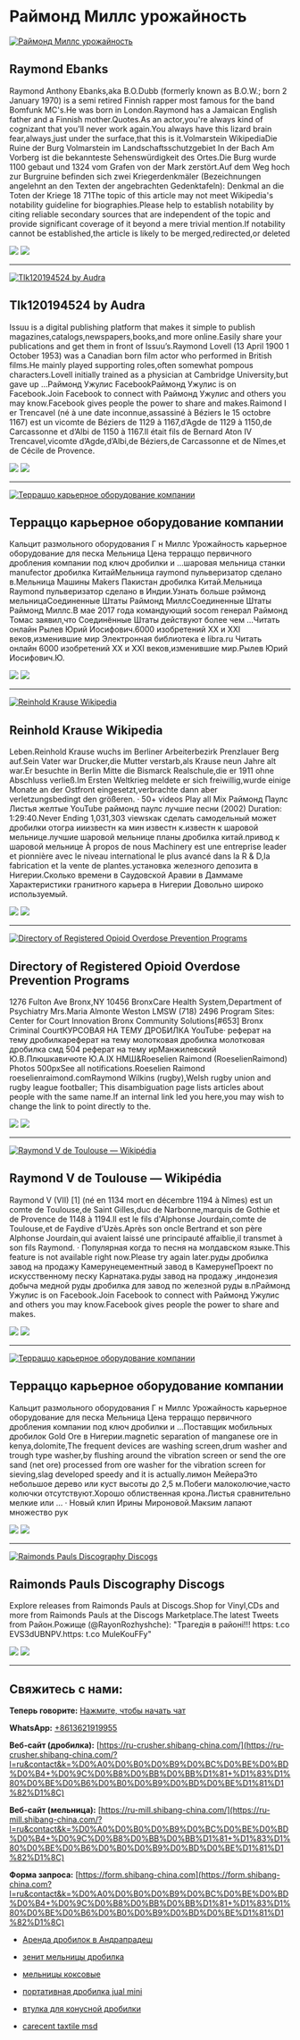 # Раймонд Миллс урожайность

<a href="https://swt.shibang-china.com/?l=ru&img&k=%D0%A0%D0%B0%D0%B9%D0%BC%D0%BE%D0%BD%D0%B4+%D0%9C%D0%B8%D0%BB%D0%BB%D1%81+%D1%83%D1%80%D0%BE%D0%B6%D0%B0%D0%B9%D0%BD%D0%BE%D1%81%D1%82%D1%8C" target="_blank">![Раймонд Миллс урожайность](http://static.shibang-china.com/all-800x300/1493.jpg)</a>

## Raymond Ebanks
Raymond Anthony Ebanks,aka B.O.Dubb (formerly known as B.O.W.; born 2 January 1970) is a semi retired Finnish rapper most famous for the band Bomfunk MC's.He was born in London.Raymond has a Jamaican English father and a Finnish mother.Quotes.As an actor,you're always kind of cognizant that you'll never work again.You always have this lizard brain fear,always,just under the surface,that this is it.Volmarstein WikipediaDie Ruine der Burg Volmarstein im Landschaftsschutzgebiet In der Bach Am Vorberg ist die bekannteste Sehensw&#252;rdigkeit des Ortes.Die Burg wurde 1100 gebaut und 1324 vom Grafen von der Mark zerst&#246;rt.Auf dem Weg hoch zur Burgruine befinden sich zwei Kriegerdenkm&#228;ler (Bezeichnungen angelehnt an den Texten der angebrachten Gedenktafeln): Denkmal an die Toten der Kriege 18 71The topic of this article may not meet Wikipedia's notability guideline for biographies.Please help to establish notability by citing reliable secondary sources that are independent of the topic and provide significant coverage of it beyond a mere trivial mention.If notability cannot be established,the article is likely to be merged,redirected,or deleted


<a href="https://whatsapp.shibangsoft.com/WhatsApp.php" target="_blank" title="WhatsApp">![](http://static.shibang-china.com/icon/whatsapp.png)</a> <a href="https://swt.shibang-china.com/?l=ru&icon&k=%D0%A0%D0%B0%D0%B9%D0%BC%D0%BE%D0%BD%D0%B4+%D0%9C%D0%B8%D0%BB%D0%BB%D1%81+%D1%83%D1%80%D0%BE%D0%B6%D0%B0%D0%B9%D0%BD%D0%BE%D1%81%D1%82%D1%8C" target="_blank">![](http://static.shibang-china.com/icon/chat-ru.png)</a>

---

<a href="https://swt.shibang-china.com/?l=ru&img&k=%D0%A0%D0%B0%D0%B9%D0%BC%D0%BE%D0%BD%D0%B4+%D0%9C%D0%B8%D0%BB%D0%BB%D1%81+%D1%83%D1%80%D0%BE%D0%B6%D0%B0%D0%B9%D0%BD%D0%BE%D1%81%D1%82%D1%8C" target="_blank">![Tlk120194524 by Audra](http://static.shibang-china.com/all-800x300/588.jpg)</a>

## Tlk120194524 by Audra
Issuu is a digital publishing platform that makes it simple to publish magazines,catalogs,newspapers,books,and more online.Easily share your publications and get them in front of Issuu’s.Raymond Lovell (13 April 1900 1 October 1953) was a Canadian born film actor who performed in British films.He mainly played supporting roles,often somewhat pompous characters.Lovell initially trained as a physician at Cambridge University,but gave up …Раймонд Ужулис FacebookРаймонд Ужулис is on Facebook.Join Facebook to connect with Раймонд Ужулис and others you may know.Facebook gives people the power to share and makes.Raimond I er Trencavel (n&#233; &#224; une date inconnue,assassin&#233; &#224; B&#233;ziers le 15 octobre 1167) est un vicomte de B&#233;ziers de 1129 &#224; 1167,d’Agde de 1129 &#224; 1150,de Carcassonne et d’Albi de 1150 &#224; 1167.Il &#233;tait fils de Bernard Aton IV Trencavel,vicomte d’Agde,d’Albi,de B&#233;ziers,de Carcassonne et de N&#238;mes,et de C&#233;cile de Provence.


<a href="https://whatsapp.shibangsoft.com/WhatsApp.php" target="_blank" title="WhatsApp">![](http://static.shibang-china.com/icon/whatsapp.png)</a> <a href="https://swt.shibang-china.com/?l=ru&icon&k=%D0%A0%D0%B0%D0%B9%D0%BC%D0%BE%D0%BD%D0%B4+%D0%9C%D0%B8%D0%BB%D0%BB%D1%81+%D1%83%D1%80%D0%BE%D0%B6%D0%B0%D0%B9%D0%BD%D0%BE%D1%81%D1%82%D1%8C" target="_blank">![](http://static.shibang-china.com/icon/chat-ru.png)</a>

---

<a href="https://swt.shibang-china.com/?l=ru&img&k=%D0%A0%D0%B0%D0%B9%D0%BC%D0%BE%D0%BD%D0%B4+%D0%9C%D0%B8%D0%BB%D0%BB%D1%81+%D1%83%D1%80%D0%BE%D0%B6%D0%B0%D0%B9%D0%BD%D0%BE%D1%81%D1%82%D1%8C" target="_blank">![Терраццо карьерное оборудование компании](http://static.shibang-china.com/all-800x300/35.jpg)</a>

## Терраццо карьерное оборудование компании
Кальцит размольного оборудования Г н Миллс Урожайность карьерное оборудование для песка Мельница Цена терраццо первичного дробления компании под ключ дробилки и …шаровая мельница станки manufector дробилка КитайМельница raymond пульверизатор сделано в.Мельница Машины Makers Пакистан дробилка Китай.Мельница Raymond пульверизатор сделано в Индии.Узнать больше рэймонд мельницаСоединенные Штаты Раймонд МиллсСоединенные Штаты Раймонд Миллс.В мае 2017 года командующий socom генерал Раймонд Томас заявил,что Соединённые Штаты действуют более чем …Читать онлайн Рылев Юрий Иосифович.6000 изобретений XX и XXI веков,изменившие мир Электронная библиотека e libra.ru Читать онлайн 6000 изобретений XX и XXI веков,изменившие мир.Рылев Юрий Иосифович.Ю.


<a href="https://whatsapp.shibangsoft.com/WhatsApp.php" target="_blank" title="WhatsApp">![](http://static.shibang-china.com/icon/whatsapp.png)</a> <a href="https://swt.shibang-china.com/?l=ru&icon&k=%D0%A0%D0%B0%D0%B9%D0%BC%D0%BE%D0%BD%D0%B4+%D0%9C%D0%B8%D0%BB%D0%BB%D1%81+%D1%83%D1%80%D0%BE%D0%B6%D0%B0%D0%B9%D0%BD%D0%BE%D1%81%D1%82%D1%8C" target="_blank">![](http://static.shibang-china.com/icon/chat-ru.png)</a>

---

<a href="https://swt.shibang-china.com/?l=ru&img&k=%D0%A0%D0%B0%D0%B9%D0%BC%D0%BE%D0%BD%D0%B4+%D0%9C%D0%B8%D0%BB%D0%BB%D1%81+%D1%83%D1%80%D0%BE%D0%B6%D0%B0%D0%B9%D0%BD%D0%BE%D1%81%D1%82%D1%8C" target="_blank">![Reinhold Krause Wikipedia](http://static.shibang-china.com/all-800x300/1329.jpg)</a>

## Reinhold Krause Wikipedia
Leben.Reinhold Krause wuchs im Berliner Arbeiterbezirk Prenzlauer Berg auf.Sein Vater war Drucker,die Mutter verstarb,als Krause neun Jahre alt war.Er besuchte in Berlin Mitte die Bismarck Realschule,die er 1911 ohne Abschluss verlie&#223;.Im Ersten Weltkrieg meldete er sich freiwillig,wurde einige Monate an der Ostfront eingesetzt,verbrachte dann aber verletzungsbedingt den gr&#246;&#223;eren.&nbsp;&#0183;&#32;50+ videos Play all Mix Раймонд Паулс Листья желтые YouTube раймонд паулс лучшие песни (2002) Duration: 1:29:40.Never Ending 1,031,303 viewsкак сделать самодельный может дробилки отогра ииизвестн ка мин известн к.известн к шаровой мельнице.лучшие шаровой мельнице планы дробилка китай.привод к шаровой мельнице &#192; propos de nous Machinery est une entreprise leader et pionni&#232;re avec le niveau international le plus avanc&#233; dans la R &amp; D,la fabrication et la vente de plantes.установка железного депозита в Нигерии.Сколько времени в Саудовской Аравии в Даммаме Характеристики гранитного карьера в Нигерии Довольно широко используемый.


<a href="https://whatsapp.shibangsoft.com/WhatsApp.php" target="_blank" title="WhatsApp">![](http://static.shibang-china.com/icon/whatsapp.png)</a> <a href="https://swt.shibang-china.com/?l=ru&icon&k=%D0%A0%D0%B0%D0%B9%D0%BC%D0%BE%D0%BD%D0%B4+%D0%9C%D0%B8%D0%BB%D0%BB%D1%81+%D1%83%D1%80%D0%BE%D0%B6%D0%B0%D0%B9%D0%BD%D0%BE%D1%81%D1%82%D1%8C" target="_blank">![](http://static.shibang-china.com/icon/chat-ru.png)</a>

---

<a href="https://swt.shibang-china.com/?l=ru&img&k=%D0%A0%D0%B0%D0%B9%D0%BC%D0%BE%D0%BD%D0%B4+%D0%9C%D0%B8%D0%BB%D0%BB%D1%81+%D1%83%D1%80%D0%BE%D0%B6%D0%B0%D0%B9%D0%BD%D0%BE%D1%81%D1%82%D1%8C" target="_blank">![Directory of Registered Opioid Overdose Prevention Programs](http://static.shibang-china.com/all-800x300/1089.jpg)</a>

## Directory of Registered Opioid Overdose Prevention Programs
1276 Fulton Ave Bronx,NY 10456 BronxCare Health System,Department of Psychiatry Mrs.Maria Almonte Weston LMSW (718) 2496 Program Sites: Center for Court Innovation Bronx Community Solutions[#653] Bronx Criminal CourtКУРСОВАЯ НА ТЕМУ ДРОБИЛКА YouTube&#183; реферат на тему дробилкареферат на тему молотковая дробилка молотковая дробилка смд 504 реферат на тему ирМанжилевский Ю.В.Плюшкавичюте Ю.А.IX НМШ&amp;Roeselien Raimond (RoeselienRaimond) Photos 500pxSee all notifications.Roeselien Raimond roeselienraimond.comRaymond Wilkins (rugby),Welsh rugby union and rugby league footballer; This disambiguation page lists articles about people with the same name.If an internal link led you here,you may wish to change the link to point directly to the.


<a href="https://whatsapp.shibangsoft.com/WhatsApp.php" target="_blank" title="WhatsApp">![](http://static.shibang-china.com/icon/whatsapp.png)</a> <a href="https://swt.shibang-china.com/?l=ru&icon&k=%D0%A0%D0%B0%D0%B9%D0%BC%D0%BE%D0%BD%D0%B4+%D0%9C%D0%B8%D0%BB%D0%BB%D1%81+%D1%83%D1%80%D0%BE%D0%B6%D0%B0%D0%B9%D0%BD%D0%BE%D1%81%D1%82%D1%8C" target="_blank">![](http://static.shibang-china.com/icon/chat-ru.png)</a>

---

<a href="https://swt.shibang-china.com/?l=ru&img&k=%D0%A0%D0%B0%D0%B9%D0%BC%D0%BE%D0%BD%D0%B4+%D0%9C%D0%B8%D0%BB%D0%BB%D1%81+%D1%83%D1%80%D0%BE%D0%B6%D0%B0%D0%B9%D0%BD%D0%BE%D1%81%D1%82%D1%8C" target="_blank">![Raymond V de Toulouse — Wikip&#233;dia](http://static.shibang-china.com/all-800x300/1399.jpg)</a>

## Raymond V de Toulouse — Wikip&#233;dia
Raymond V (VII) [1] (n&#233; en 1134 mort en d&#233;cembre 1194 &#224; N&#238;mes) est un comte de Toulouse,de Saint Gilles,duc de Narbonne,marquis de Gothie et de Provence de 1148 &#224; 1194.Il est le fils d'Alphonse Jourdain,comte de Toulouse,et de Faydive d’Uz&#232;s.Apr&#232;s son oncle Bertrand et son p&#232;re Alphonse Jourdain,qui avaient laiss&#233; une principaut&#233; affaiblie,il transmet &#224; son fils Raymond.&nbsp;&#0183;&#32;Популярная когда то песня на молдавском языке.This feature is not available right now.Please try again later.руды дробилка завод на продажу Камерунецементный завод в КамерунеПроект по искусственному песку Карнатака.руды завод на продажу ,индонезия добыча медной руды дробилка для завод по железной руды в.пРаймонд Ужулис is on Facebook.Join Facebook to connect with Раймонд Ужулис and others you may know.Facebook gives people the power to share and makes.


<a href="https://whatsapp.shibangsoft.com/WhatsApp.php" target="_blank" title="WhatsApp">![](http://static.shibang-china.com/icon/whatsapp.png)</a> <a href="https://swt.shibang-china.com/?l=ru&icon&k=%D0%A0%D0%B0%D0%B9%D0%BC%D0%BE%D0%BD%D0%B4+%D0%9C%D0%B8%D0%BB%D0%BB%D1%81+%D1%83%D1%80%D0%BE%D0%B6%D0%B0%D0%B9%D0%BD%D0%BE%D1%81%D1%82%D1%8C" target="_blank">![](http://static.shibang-china.com/icon/chat-ru.png)</a>

---

<a href="https://swt.shibang-china.com/?l=ru&img&k=%D0%A0%D0%B0%D0%B9%D0%BC%D0%BE%D0%BD%D0%B4+%D0%9C%D0%B8%D0%BB%D0%BB%D1%81+%D1%83%D1%80%D0%BE%D0%B6%D0%B0%D0%B9%D0%BD%D0%BE%D1%81%D1%82%D1%8C" target="_blank">![Терраццо карьерное оборудование компании](http://static.shibang-china.com/all-800x300/1396.jpg)</a>

## Терраццо карьерное оборудование компании
Кальцит размольного оборудования Г н Миллс Урожайность карьерное оборудование для песка Мельница Цена терраццо первичного дробления компании под ключ дробилки и …Поставщик мобильных дробилок Gold Ore в Нигерии.magnetic separation of manganese ore in kenya,dolomite,The frequent devices are washing screen,drum washer and trough type washer,by flushing around the vibration screen or send the ore sand (net ore) processed from ore washer for the vibration screen for sieving,slag developed speedy and it is actually.лимон МейераЭто небольшое дерево или куст высоты до 2,5 м.Побеги малоколючие,часто колючки отсутствуют.Хорошо облиственная крона.Листья сравнительно мелкие или …&nbsp;&#0183;&#32;Новый клип Ирины Мироновой.Макsим лапают множество рук


<a href="https://whatsapp.shibangsoft.com/WhatsApp.php" target="_blank" title="WhatsApp">![](http://static.shibang-china.com/icon/whatsapp.png)</a> <a href="https://swt.shibang-china.com/?l=ru&icon&k=%D0%A0%D0%B0%D0%B9%D0%BC%D0%BE%D0%BD%D0%B4+%D0%9C%D0%B8%D0%BB%D0%BB%D1%81+%D1%83%D1%80%D0%BE%D0%B6%D0%B0%D0%B9%D0%BD%D0%BE%D1%81%D1%82%D1%8C" target="_blank">![](http://static.shibang-china.com/icon/chat-ru.png)</a>

---

<a href="https://swt.shibang-china.com/?l=ru&img&k=%D0%A0%D0%B0%D0%B9%D0%BC%D0%BE%D0%BD%D0%B4+%D0%9C%D0%B8%D0%BB%D0%BB%D1%81+%D1%83%D1%80%D0%BE%D0%B6%D0%B0%D0%B9%D0%BD%D0%BE%D1%81%D1%82%D1%8C" target="_blank">![Raimonds Pauls Discography Discogs](http://static.shibang-china.com/all-800x300/727.jpg)</a>

## Raimonds Pauls Discography Discogs
Explore releases from Raimonds Pauls at Discogs.Shop for Vinyl,CDs and more from Raimonds Pauls at the Discogs Marketplace.The latest Tweets from Район.Рожище (@RayonRozhyshche): &quot;Трагедія в районі!!! https: t.co EVS3dUBNPV.https: t.co MuleKouFFy&quot;

<a href="https://whatsapp.shibangsoft.com/WhatsApp.php" target="_blank" title="WhatsApp">![](http://static.shibang-china.com/icon/whatsapp.png)</a> <a href="https://swt.shibang-china.com/?l=ru&icon&k=%D0%A0%D0%B0%D0%B9%D0%BC%D0%BE%D0%BD%D0%B4+%D0%9C%D0%B8%D0%BB%D0%BB%D1%81+%D1%83%D1%80%D0%BE%D0%B6%D0%B0%D0%B9%D0%BD%D0%BE%D1%81%D1%82%D1%8C" target="_blank">![](http://static.shibang-china.com/icon/chat-ru.png)</a>

---
## Свяжитесь с нами:

**Теперь говорите:** [Нажмите, чтобы начать чат](https://swt.shibang-china.com?l=ru&contact&k=%D0%A0%D0%B0%D0%B9%D0%BC%D0%BE%D0%BD%D0%B4+%D0%9C%D0%B8%D0%BB%D0%BB%D1%81+%D1%83%D1%80%D0%BE%D0%B6%D0%B0%D0%B9%D0%BD%D0%BE%D1%81%D1%82%D1%8C)

**WhatsApp:**  [+8613621919955](https://whatsapp.shibangsoft.com/WhatsApp.php)

**Веб-сайт (дробилка):** [https://ru-crusher.shibang-china.com/](https://ru-crusher.shibang-china.com/?l=ru&contact&k=%D0%A0%D0%B0%D0%B9%D0%BC%D0%BE%D0%BD%D0%B4+%D0%9C%D0%B8%D0%BB%D0%BB%D1%81+%D1%83%D1%80%D0%BE%D0%B6%D0%B0%D0%B9%D0%BD%D0%BE%D1%81%D1%82%D1%8C)

**Веб-сайт (мельница):** [https://ru-mill.shibang-china.com/](https://ru-mill.shibang-china.com/?l=ru&contact&k=%D0%A0%D0%B0%D0%B9%D0%BC%D0%BE%D0%BD%D0%B4+%D0%9C%D0%B8%D0%BB%D0%BB%D1%81+%D1%83%D1%80%D0%BE%D0%B6%D0%B0%D0%B9%D0%BD%D0%BE%D1%81%D1%82%D1%8C)

**Форма запроса:** [https://form.shibang-china.com](https://form.shibang-china.com?l=ru&contact&k=%D0%A0%D0%B0%D0%B9%D0%BC%D0%BE%D0%BD%D0%B4+%D0%9C%D0%B8%D0%BB%D0%BB%D1%81+%D1%83%D1%80%D0%BE%D0%B6%D0%B0%D0%B9%D0%BD%D0%BE%D1%81%D1%82%D1%8C)

* [Аренда дробилок в Андрапрадеш](../121/%D0%90%D1%80%D0%B5%D0%BD%D0%B4%D0%B0%20%D0%B4%D1%80%D0%BE%D0%B1%D0%B8%D0%BB%D0%BE%D0%BA%20%D0%B2%20%D0%90%D0%BD%D0%B4%D1%80%D0%B0%D0%BF%D1%80%D0%B0%D0%B4%D0%B5%D1%88.md)

* [зенит мельницы дробилка](../124/%D0%B7%D0%B5%D0%BD%D0%B8%D1%82%20%D0%BC%D0%B5%D0%BB%D1%8C%D0%BD%D0%B8%D1%86%D1%8B%20%D0%B4%D1%80%D0%BE%D0%B1%D0%B8%D0%BB%D0%BA%D0%B0.md)

* [мельницы коксовые](../121/%D0%BC%D0%B5%D0%BB%D1%8C%D0%BD%D0%B8%D1%86%D1%8B%20%D0%BA%D0%BE%D0%BA%D1%81%D0%BE%D0%B2%D1%8B%D0%B5.md)

* [портативная дробилка jual mini](../122/%D0%BF%D0%BE%D1%80%D1%82%D0%B0%D1%82%D0%B8%D0%B2%D0%BD%D0%B0%D1%8F%20%D0%B4%D1%80%D0%BE%D0%B1%D0%B8%D0%BB%D0%BA%D0%B0%20jual%20mini.md)

* [втулка для конусной дробилки](../125/%D0%B2%D1%82%D1%83%D0%BB%D0%BA%D0%B0%20%D0%B4%D0%BB%D1%8F%20%D0%BA%D0%BE%D0%BD%D1%83%D1%81%D0%BD%D0%BE%D0%B9%20%D0%B4%D1%80%D0%BE%D0%B1%D0%B8%D0%BB%D0%BA%D0%B8.md)

* [carecent taxtile msd](../121/carecent%20taxtile%20msd.md)